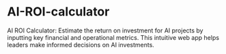 # AI-ROI-calculator
AI ROI Calculator: Estimate the return on investment for AI projects by inputting key financial and operational metrics. This intuitive web app helps leaders make informed decisions on AI investments. 
